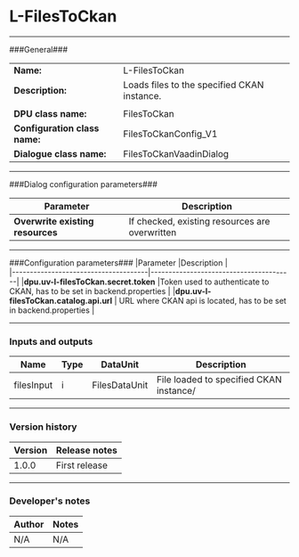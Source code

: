 # L-FilesToCkan #
----------

###General###

|                              |                                                               |
|------------------------------|---------------------------------------------------------------|
|**Name:**                     |L-FilesToCkan                                             |
|**Description:**              |Loads files to the specified CKAN instance. |
|                              |                                                               |
|**DPU class name:**           |FilesToCkan     | 
|**Configuration class name:** |FilesToCkanConfig_V1                           |
|**Dialogue class name:**      |FilesToCkanVaadinDialog | 

***

###Dialog configuration parameters###


|Parameter                        |Description                             |                                                        
|---------------------------------|----------------------------------------|
|**Overwrite existing resources** |If checked, existing resources are overwritten  |

***

###Configuration parameters###
|Parameter                             |Description                             |                                                        
|--------------------------------------|----------------------------------------|
|**dpu.uv-l-filesToCkan.secret.token**    |Token used to authenticate to CKAN, has to be set in backend.properties  |
|**dpu.uv-l-filesToCkan.catalog.api.url** | URL where CKAN api is located, has to be set in backend.properties |

***

### Inputs and outputs ###

|Name                |Type       |DataUnit                         |Description                        |
|--------------------|-----------|---------------------------------|-----------------------------------|
|filesInput |i |FilesDataUnit |File loaded to specified CKAN instance/  |

***

### Version history ###

|Version            |Release notes                                   |
|-------------------|------------------------------------------------|
|1.0.0              |First release                                   |


***

### Developer's notes ###

|Author            |Notes                 |
|------------------|----------------------|
|N/A               |N/A                   | 

